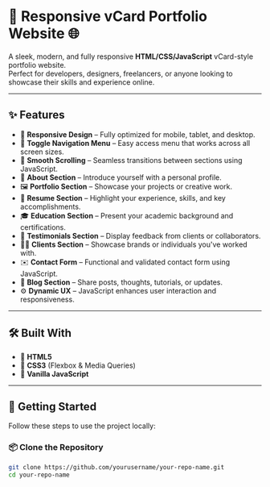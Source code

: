 # 💼 Responsive vCard Portfolio Website 🌐

A sleek, modern, and fully responsive **HTML/CSS/JavaScript** vCard-style portfolio website.  
Perfect for developers, designers, freelancers, or anyone looking to showcase their skills and experience online.

---

## ✨ Features

- 📱 **Responsive Design** – Fully optimized for mobile, tablet, and desktop.
- 🍔 **Toggle Navigation Menu** – Easy access menu that works across all screen sizes.
- 🎯 **Smooth Scrolling** – Seamless transitions between sections using JavaScript.
- 👤 **About Section** – Introduce yourself with a personal profile.
- 🖼️ **Portfolio Section** – Showcase your projects or creative work.
- 📄 **Resume Section** – Highlight your experience, skills, and key accomplishments.
- 🎓 **Education Section** – Present your academic background and certifications.
- 💬 **Testimonials Section** – Display feedback from clients or collaborators.
- 🧑‍💼 **Clients Section** – Showcase brands or individuals you've worked with.
- ✉️ **Contact Form** – Functional and validated contact form using JavaScript.
- 📝 **Blog Section** – Share posts, thoughts, tutorials, or updates.
- ⚙️ **Dynamic UX** – JavaScript enhances user interaction and responsiveness.

---

## 🛠️ Built With

- 🔹 **HTML5**
- 🔹 **CSS3** (Flexbox & Media Queries)
- 🔹 **Vanilla JavaScript**

---

## 🚀 Getting Started

Follow these steps to use the project locally:

### 📦 Clone the Repository

```bash
git clone https://github.com/yourusername/your-repo-name.git
cd your-repo-name
